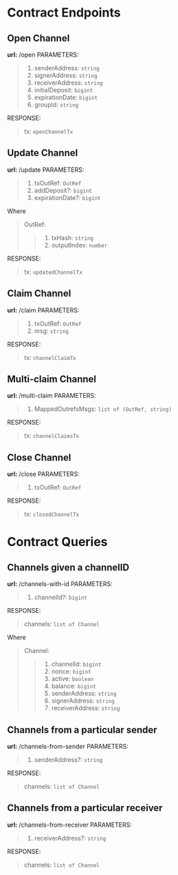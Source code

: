 # Contract Endpoints

## Open Channel

**url:** /open
PARAMETERS:

> 1. senderAddress: `string`
> 2. signerAddress: `string`
> 3. receiverAddress: `string`
> 4. initialDeposit: `bigint`
> 5. expirationDate: `bigint`
> 6. groupId: `string`

RESPONSE:
> tx: `openChannelTx`

## Update Channel
**url:** /update
PARAMETERS:

> 1. txOutRef: `OutRef`
> 2. addDeposit?: `bigint`
> 3. expirationDate?: `bigint`

Where
> OutRef:
>> 1. txHash: `string`
>> 2. outputIndex: `number`


RESPONSE:
> tx: `updatedChannelTx`

## Claim Channel
**url:** /claim
PARAMETERS:

> 1. txOutRef: `OutRef`
> 2. msg: `string`

RESPONSE:
> tx: `channelClaimTx`

## Multi-claim Channel
**url:** /multi-claim
PARAMETERS:

> 1. MappedOutrefsMsgs: `list of (OutRef, string)`

RESPONSE:
> tx: `channelClaimsTx`

## Close Channel
**url:** /close
PARAMETERS:

> 1. txOutRef: `OutRef`

RESPONSE:
> tx: `closedChannelTx`

# Contract Queries

## Channels given a channelID
**url:** /channels-with-id
PARAMETERS:

> 1. channelId?: `bigint`

RESPONSE:
> channels: `list of Channel`

Where

> Channel:
>> 1. channelId: `bigint`
>> 2. nonce: `bigint`
>> 3. active: `boolean`
>> 4. balance: `bigint`
>> 5. senderAddress: `string`
>> 6. signerAddress: `string`
>> 7. receiverAddress: `string`

## Channels from a particular sender
**url:** /channels-from-sender
PARAMETERS:

> 1. senderAddress?: `string`

RESPONSE:
> channels: `list of Channel`


## Channels from a particular receiver
**url:** /channels-from-receiver
PARAMETERS:

> 1. receiverAddress?: `string`

RESPONSE:
> channels: `list of Channel`
